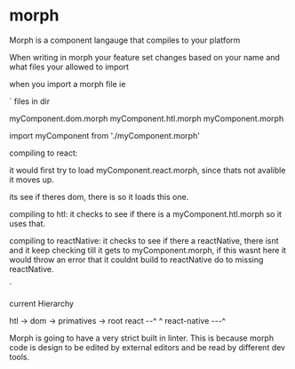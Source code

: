 # morph
Morph is a component langauge that compiles to your platform

When writing in morph your feature set changes based on your name and what files your allowed to import

when you import a morph file ie

`
files in dir

myComponent.dom.morph
myComponent.htl.morph
myComponent.morph

import myComponent from './myComponent.morph'

compiling to react:

it would first try to load myComponent.react.morph, since thats not avalible it moves up.

its see if theres dom, there is so it loads this one.

compiling to htl:
it checks to see if there is a myComponent.htl.morph so it uses that.

compiling to reactNative:
it checks to see if there a reactNative, there isnt and it keep checking till it gets to myComponent.morph, if this wasnt here it would throw an error that it couldnt build to reactNative do to missing reactNative.

`

current Hierarchy

htl -> dom -> primatives -> root
react --^       ^
react-native ---^


Morph is going to have a very strict built in linter. This is because morph code is design to be edited by external editors and be read by different dev tools.
